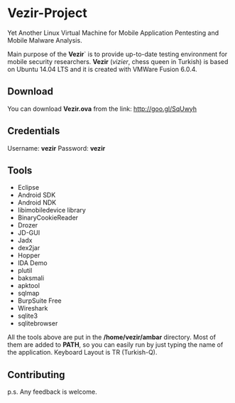 # Vezir-Project

Yet Another Linux Virtual Machine for Mobile Application Pentesting and Mobile Malware Analysis. 

Main purpose of the **Vezir**` is to provide up-to-date testing environment for mobile security researchers. **Vezir** (*vizier*, chess queen in Turkish) is  based on Ubuntu 14.04 LTS and it is created with VMWare Fusion 6.0.4.

## Download
You can download **Vezir.ova** from the link: http://goo.gl/SqUwyh

## Credentials
Username: **vezir**
Password: **vezir**

## Tools

- Eclipse
- Android SDK
- Android NDK
- libimobiledevice library
- BinaryCookieReader
- Drozer
- JD-GUI
- Jadx
- dex2jar
- Hopper
- IDA Demo
- plutil
- baksmali
- apktool
- sqlmap
- BurpSuite Free
- Wireshark
- sqlite3
- sqlitebrowser

All the tools above are put in the <b>/home/vezir/ambar</b> directory. Most of them are added to **PATH**, so you can easily run by just typing the name of the application. Keyboard Layout is TR (Turkish-Q).

## Contributing
p.s. Any feedback is welcome.
